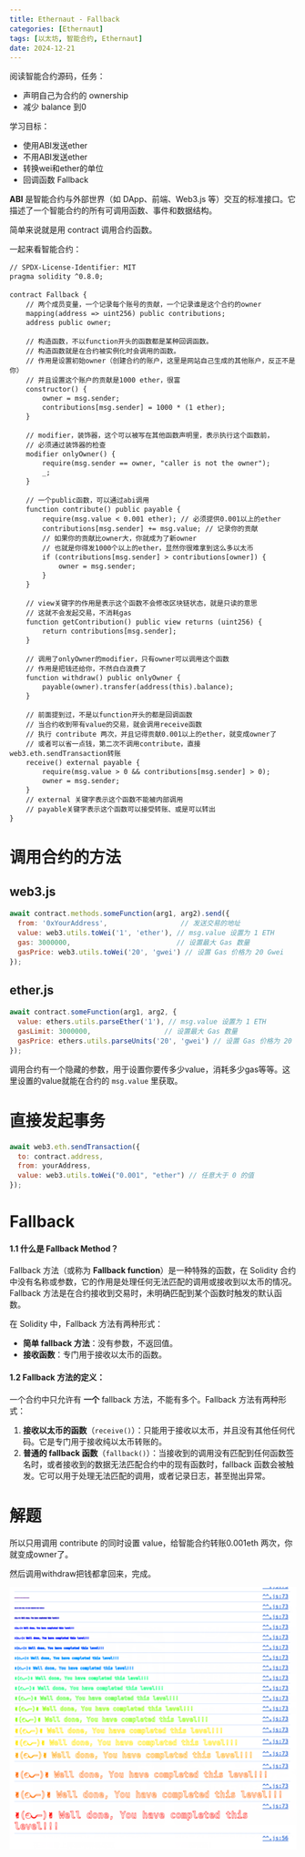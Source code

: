 ```yaml
---
title: Ethernaut - Fallback
categories: [Ethernaut]
tags: [以太坊, 智能合约, Ethernaut]
date: 2024-12-21
---
```


阅读智能合约源码，任务：

- 声明自己为合约的 ownership
- 减少 balance 到0

学习目标：

- 使用ABI发送ether
- 不用ABI发送ether
- 转换wei和ether的单位
- 回调函数 Fallback

<!--more-->

**ABI** 是智能合约与外部世界（如 DApp、前端、Web3.js 等）交互的标准接口。它描述了一个智能合约的所有可调用函数、事件和数据结构。

简单来说就是用 contract 调用合约函数。



一起来看智能合约：

```solidity
// SPDX-License-Identifier: MIT
pragma solidity ^0.8.0;

contract Fallback {
	// 两个成员变量，一个记录每个账号的贡献，一个记录谁是这个合约的owner
    mapping(address => uint256) public contributions; 
    address public owner;

	// 构造函数，不以function开头的函数都是某种回调函数。
	// 构造函数就是在合约被实例化时会调用的函数。
	// 作用是设置初始owner（创建合约的账户，这里是网站自己生成的其他账户，反正不是你）
	// 并且设置这个账户的贡献是1000 ether，很富
    constructor() {
        owner = msg.sender;
        contributions[msg.sender] = 1000 * (1 ether);
    }
	
	// modifier，装饰器，这个可以被写在其他函数声明里，表示执行这个函数前，
	// 必须通过装饰器的检查
    modifier onlyOwner() {
        require(msg.sender == owner, "caller is not the owner");
        _;
    }
	
	// 一个public函数，可以通过abi调用
    function contribute() public payable {
        require(msg.value < 0.001 ether); // 必须提供0.001以上的ether
        contributions[msg.sender] += msg.value; // 记录你的贡献
        // 如果你的贡献比owner大，你就成为了新owner
        // 也就是你得发1000个以上的ether，显然你很难拿到这么多以太币
        if (contributions[msg.sender] > contributions[owner]) {
            owner = msg.sender;
        }
    }

	// view关键字的作用是表示这个函数不会修改区块链状态，就是只读的意思
	// 这就不会发起交易，不消耗gas
    function getContribution() public view returns (uint256) {
        return contributions[msg.sender];
    }

	// 调用了onlyOwner的modifier，只有owner可以调用这个函数
	// 作用是把钱还给你，不然白白浪费了
    function withdraw() public onlyOwner {
        payable(owner).transfer(address(this).balance);
    }
	
	// 前面提到过，不是以function开头的都是回调函数
	// 当合约收到带有value的交易，就会调用receive函数
	// 执行 contribute 两次，并且记得贡献0.001以上的ether，就变成owner了
	// 或者可以省一点钱，第二次不调用contribute，直接web3.eth.sendTransaction转账
    receive() external payable {
        require(msg.value > 0 && contributions[msg.sender] > 0);
        owner = msg.sender;
    }
    // external 关键字表示这个函数不能被内部调用
    // payable关键字表示这个函数可以接受转账、或是可以转出
}
```



# 调用合约的方法

## web3.js

```js
await contract.methods.someFunction(arg1, arg2).send({
  from: '0xYourAddress',                  // 发送交易的地址
  value: web3.utils.toWei('1', 'ether'), // msg.value 设置为 1 ETH
  gas: 3000000,                          // 设置最大 Gas 数量
  gasPrice: web3.utils.toWei('20', 'gwei') // 设置 Gas 价格为 20 Gwei
});
```



## ether.js

```js
await contract.someFunction(arg1, arg2, {
  value: ethers.utils.parseEther('1'), // msg.value 设置为 1 ETH
  gasLimit: 3000000,                  // 设置最大 Gas 数量
  gasPrice: ethers.utils.parseUnits('20', 'gwei') // 设置 Gas 价格为 20 Gwei
});
```

调用合约有一个隐藏的参数，用于设置你要传多少value，消耗多少gas等等。这里设置的value就能在合约的 `msg.value` 里获取。



# 直接发起事务

```js
await web3.eth.sendTransaction({
  to: contract.address,
  from: yourAddress,
  value: web3.utils.toWei("0.001", "ether") // 任意大于 0 的值
});
```





# Fallback

#### 1.1 什么是 Fallback Method？

Fallback 方法（或称为 **Fallback function**）是一种特殊的函数，在 Solidity 合约中没有名称或参数，它的作用是处理任何无法匹配的调用或接收到以太币的情况。Fallback 方法是在合约接收到交易时，未明确匹配到某个函数时触发的默认函数。

在 Solidity 中，Fallback 方法有两种形式：

- **简单 fallback 方法**：没有参数，不返回值。
- **接收函数**：专门用于接收以太币的函数。

#### 1.2 Fallback 方法的定义：

一个合约中只允许有 **一个** fallback 方法，不能有多个。Fallback 方法有两种形式：

1. **接收以太币的函数**（`receive()`）：只能用于接收以太币，并且没有其他任何代码。它是专门用于接收纯以太币转账的。
2. **普通的 fallback 函数**（`fallback()`）：当接收到的调用没有匹配到任何函数签名时，或者接收到的数据无法匹配合约中的现有函数时，fallback 函数会被触发。它可以用于处理无法匹配的调用，或者记录日志，甚至抛出异常。





# 解题

所以只用调用 contribute 的同时设置 value，给智能合约转账0.001eth 两次，你就变成owner了。

然后调用withdraw把钱都拿回来，完成。

<img src="./02-Fallback/image-20241221160459849.png" alt="image-20241221160459849" style="zoom:50%;" />
